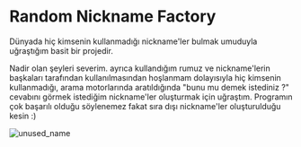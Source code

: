 # Random Nickname Factory
 Dünyada hiç kimsenin kullanmadığı nickname'ler bulmak umuduyla uğraştığım basit bir projedir.
 
 Nadir olan şeyleri severim. ayrıca kullandığım rumuz ve nickname'lerin başkaları tarafından kullanılmasından hoşlanmam dolayısıyla hiç kimsenin kullanmadığı, 
 arama motorlarında aratıldığında "bunu mu demek istediniz ?" cevabını görmek istediğim nickname'ler oluşturmak için uğraştım.
 Programın çok başarılı olduğu söylenemez fakat sıra dışı nickname'ler oluşturulduğu kesin :)
 
 
 ![unused_name](https://user-images.githubusercontent.com/86047518/173439583-6a342b66-6b0e-4b04-81c4-f654d1db8646.PNG)
